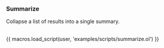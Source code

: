 ### Summarize

Collapse a list of results into a single summary.



<br/>
{{ macros.load_script(user, 'examples/scripts/summarize.ol') }}

